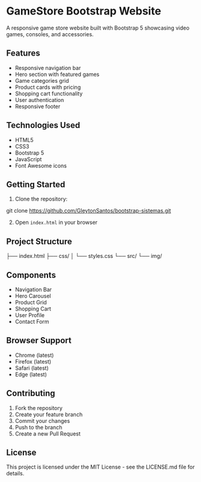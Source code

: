 # GameStore Bootstrap Website

A responsive game store website built with Bootstrap 5 showcasing video games, consoles, and accessories.

## Features

- Responsive navigation bar
- Hero section with featured games
- Game categories grid
- Product cards with pricing
- Shopping cart functionality
- User authentication
- Responsive footer

## Technologies Used

- HTML5
- CSS3
- Bootstrap 5
- JavaScript
- Font Awesome icons

## Getting Started

1. Clone the repository:

git clone https://github.com/GleytonSantos/bootstrap-sistemas.git

2. Open `index.html` in your browser

## Project Structure

├── index.html
├── css/
│ └── styles.css
└── src/
└── img/

## Components

- Navigation Bar
- Hero Carousel
- Product Grid
- Shopping Cart
- User Profile
- Contact Form

## Browser Support

- Chrome (latest)
- Firefox (latest)
- Safari (latest)
- Edge (latest)

## Contributing

1. Fork the repository
2. Create your feature branch
3. Commit your changes
4. Push to the branch
5. Create a new Pull Request

## License

This project is licensed under the MIT License - see the LICENSE.md file for details.
